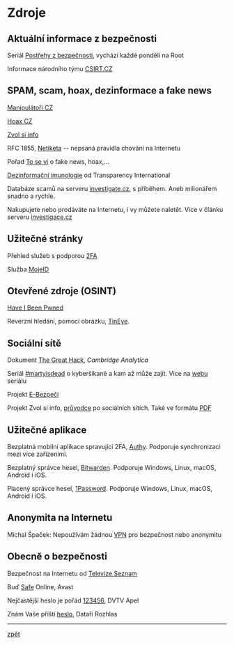 # Zdroje

## Aktuální informace z bezpečnosti

Seriál [Postřehy z bezpečnosti](https://www.root.cz/serialy/postrehy-z-bezpecnosti/), vychází každé pondělí na Root

Informace národního týmu [CSIRT.CZ](https://www.csirt.cz/news/security/)

## SPAM, scam, hoax, dezinformace a fake news
[Manipulátoři CZ](https://manipulatori.cz/) 

[Hoax CZ](http://hoax.cz/) 

[Zvol si info](https://zvolsi.info/)

RFC 1855, [Netiketa](https://www.hoax.cz/hoax/netiketa) -- nepsaná pravidla chování na Internetu

Pořad [To se ví](https://www.ceskatelevize.cz/porady/12884096665-to-se-vi/) o fake news, hoax,...

[Dezinformační imunologie](https://www.youtube.com/playlist?list=PLVfIkbZEOn9l5_VcUlwoKXclf7znrMJ5D) od Transparency International

Databáze scamů na serveru [investigate.cz](https://www.investigace.cz/vyzkouseli-jsme-za-vas-milionarem-snadno-a-rychle/), s příběhem. Aneb milionářem snadno a rychle.

Nakupujete nebo prodáváte na Internetu, i vy můžete naletět. Více v článku serveru [investigace.cz](https://www.investigace.cz/bazarovy-vyprodej-podvodu-419/)

## Užitečné stránky

Přehled služeb s podporou [2FA](https://twofactorauth.org/)

Služba [MojeID](https://www.mojeid.cz/)

## Otevřené zdroje (OSINT)

[Have I Been Pwned](https://haveibeenpwned.com)

Reverzní hledání, pomocí obrázku, [TinEye](https://tineye.com/).

## Sociální sítě

Dokument [The Great Hack](https://www.csfd.cz/film/688510-velky-hack/komentare/), _Cambridge Analytica_

Seriál [#martyisdead](https://www.mall.tv/martyisdead) o kyberšikaně a kam až může zajít. Více na [webu](https://www.martyisdead.cz) seriálu

Projekt [E-Bezpečí](http://www.e-bezpeci.cz)

Projekt Zvol si info, [průvodce](https://zvolsi.info/pruvodce-po-socialnich-sitich/) po sociálních sítích. Také ve formátu [PDF](https://zvolsi.info/app/uploads/2019/12/Pruvodce_po_socialnich_sitich.pdf)

## Užitečné aplikace

Bezplatná mobilní aplikace spravující 2FA, [Authy](https://authy.com/). Podporuje synchronizaci mezi více zařízeními.

Bezplatný správce hesel, [Bitwarden](https://bitwarden.com/). Podporuje Windows, Linux, macOS, Android i iOS.

Placený správce hesel, [1Password](https://1password.com/). Podporuje Windows, Linux, macOS, Android i iOS.

## Anonymita na Internetu

Michal Špaček: Nepoužívám žádnou [VPN](https://www.michalspacek.cz/nepouzivam-zadnou-vpn-pro-bezpecnost-nebo-anonymitu) pro bezpečnost nebo anonymitu

## Obecně o bezpečnosti

Bezpečnost na Internetu od [Televize Seznam](https://www.televizeseznam.cz/video/jak-na-penize/bezpecnost-na-internetu-63977081
)

Buď [Safe](https://www.budsafeonline.cz/blog/kyberbezpecnost) Online, Avast

Nejčastější heslo je pořád [123456](https://video.aktualne.cz/dvtv/nejcastejsi-heslo-je-porad-123456-proto-smejdi-nakupuji-vasi/r~ef9d754c24d311e98c840cc47ab5f122/), DVTV Apel

Znám Vaše příští [heslo](https://plus.rozhlas.cz/znam-vase-pristi-heslo-rika-bezpecnostni-expert-spacek-pomuze-i-obycejny-notysek-8120074), Dataři Rozhlas

---
[zpět](index.md)
